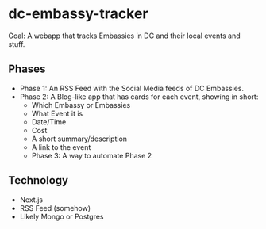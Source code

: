 # dc-embassy-tracker
Goal: A webapp that tracks Embassies in DC and their local events and stuff.

## Phases
- Phase 1: An RSS Feed with the Social Media feeds of DC Embassies.
- Phase 2: A Blog-like app that has cards for each event, showing in short:
    - Which Embassy or Embassies
    - What Event it is
    - Date/Time
    - Cost
    - A short summary/description
    - A link to the event
  - Phase 3: A way to automate Phase 2

## Technology
- Next.js
- RSS Feed (somehow)
- Likely Mongo or Postgres
